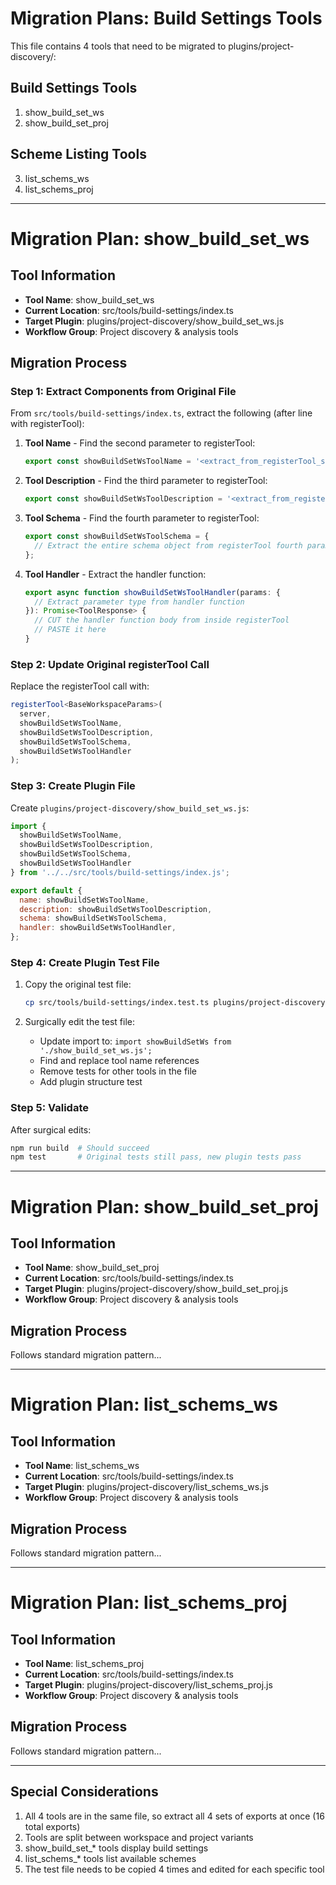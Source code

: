 # Migration Plans: Build Settings Tools

This file contains 4 tools that need to be migrated to plugins/project-discovery/:

## Build Settings Tools
1. show_build_set_ws
2. show_build_set_proj

## Scheme Listing Tools
3. list_schems_ws
4. list_schems_proj

---

# Migration Plan: show_build_set_ws

## Tool Information
- **Tool Name**: show_build_set_ws
- **Current Location**: src/tools/build-settings/index.ts
- **Target Plugin**: plugins/project-discovery/show_build_set_ws.js
- **Workflow Group**: Project discovery & analysis tools

## Migration Process

### Step 1: Extract Components from Original File

From `src/tools/build-settings/index.ts`, extract the following (after line with registerTool):

1. **Tool Name** - Find the second parameter to registerTool:
   ```typescript
   export const showBuildSetWsToolName = '<extract_from_registerTool_second_param>';
   ```

2. **Tool Description** - Find the third parameter to registerTool:
   ```typescript
   export const showBuildSetWsToolDescription = '<extract_from_registerTool_third_param>';
   ```

3. **Tool Schema** - Find the fourth parameter to registerTool:
   ```typescript
   export const showBuildSetWsToolSchema = {
     // Extract the entire schema object from registerTool fourth param
   };
   ```

4. **Tool Handler** - Extract the handler function:
   ```typescript
   export async function showBuildSetWsToolHandler(params: {
     // Extract parameter type from handler function
   }): Promise<ToolResponse> {
     // CUT the handler function body from inside registerTool
     // PASTE it here
   }
   ```

### Step 2: Update Original registerTool Call

Replace the registerTool call with:
```typescript
registerTool<BaseWorkspaceParams>(
  server,
  showBuildSetWsToolName,
  showBuildSetWsToolDescription,
  showBuildSetWsToolSchema,
  showBuildSetWsToolHandler
);
```

### Step 3: Create Plugin File

Create `plugins/project-discovery/show_build_set_ws.js`:
```javascript
import {
  showBuildSetWsToolName,
  showBuildSetWsToolDescription,
  showBuildSetWsToolSchema,
  showBuildSetWsToolHandler
} from '../../src/tools/build-settings/index.js';

export default {
  name: showBuildSetWsToolName,
  description: showBuildSetWsToolDescription,
  schema: showBuildSetWsToolSchema,
  handler: showBuildSetWsToolHandler,
};
```

### Step 4: Create Plugin Test File

1. Copy the original test file:
   ```bash
   cp src/tools/build-settings/index.test.ts plugins/project-discovery/show_build_set_ws.test.ts
   ```

2. Surgically edit the test file:
   - Update import to: `import showBuildSetWs from './show_build_set_ws.js';`
   - Find and replace tool name references
   - Remove tests for other tools in the file
   - Add plugin structure test

### Step 5: Validate

After surgical edits:
```bash
npm run build  # Should succeed
npm test       # Original tests still pass, new plugin tests pass
```

---

# Migration Plan: show_build_set_proj

## Tool Information
- **Tool Name**: show_build_set_proj
- **Current Location**: src/tools/build-settings/index.ts
- **Target Plugin**: plugins/project-discovery/show_build_set_proj.js
- **Workflow Group**: Project discovery & analysis tools

## Migration Process

Follows standard migration pattern...

---

# Migration Plan: list_schems_ws

## Tool Information
- **Tool Name**: list_schems_ws
- **Current Location**: src/tools/build-settings/index.ts
- **Target Plugin**: plugins/project-discovery/list_schems_ws.js
- **Workflow Group**: Project discovery & analysis tools

## Migration Process

Follows standard migration pattern...

---

# Migration Plan: list_schems_proj

## Tool Information
- **Tool Name**: list_schems_proj
- **Current Location**: src/tools/build-settings/index.ts
- **Target Plugin**: plugins/project-discovery/list_schems_proj.js
- **Workflow Group**: Project discovery & analysis tools

## Migration Process

Follows standard migration pattern...

---

## Special Considerations

1. All 4 tools are in the same file, so extract all 4 sets of exports at once (16 total exports)
2. Tools are split between workspace and project variants
3. show_build_set_* tools display build settings
4. list_schems_* tools list available schemes
5. The test file needs to be copied 4 times and edited for each specific tool